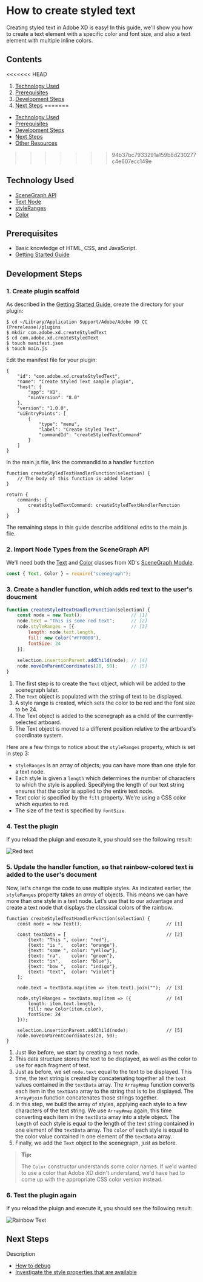 # How to create styled text

Creating styled text in Adobe XD is easy! In this guide, we'll show you how to create a text element with a specific color and font size, and also a text element with multiple inline colors.

<!-- doctoc command config: -->
<!-- $ doctoc ./readme.md --title "## Contents" --entryprefix 1. --gitlab --maxlevel 2 -->

<!-- START doctoc generated TOC please keep comment here to allow auto update -->
<!-- DON'T EDIT THIS SECTION, INSTEAD RE-RUN doctoc TO UPDATE -->
## Contents

<<<<<<< HEAD
1. [Technology Used](#technology-used)
1. [Prerequisites](#prerequisites)
1. [Development Steps](#development-steps)
1. [Next Steps](#next-steps)
=======
- [Technology Used](#technology-used)
- [Prerequisites](#prerequisites)
- [Development Steps](#development-steps)
- [Next Steps](#next-steps)
- [Other Resources](#other-resources)
>>>>>>> 94b37bc7933291a159b8d230277c4e607ecc149e

<!-- END doctoc generated TOC please keep comment here to allow auto update -->

## Technology Used

- [SceneGraph API](https://adobe-xd.gitbook.io/plugin-api-reference/scenegraph-reference/scenegraph)
- [Text Node](https://adobe-xd.gitbook.io/plugin-api-reference/scenegraph-reference/scenegraph#text)
- [styleRanges](https://adobe-xd.gitbook.io/plugin-api-reference/scenegraph-reference/scenegraph#text-styleranges-array)
- [Color](#)

## Prerequisites
- Basic knowledge of HTML, CSS, and JavaScript.
- [Getting Started Guide](../getting-started-guide)

## Development Steps

### 1.  Create plugin scaffold

As described in the [Getting Started Guide](../getting-started-guide), create the directory for your plugin:

```
$ cd ~/Library/Application Support/Adobe/Adobe XD CC (Prerelease)/plugins
$ mkdir com.adobe.xd.createStyledText
$ cd com.adobe.xd.createStyledText
$ touch manifest.json
$ touch main.js
``` 

Edit the manifest file for your plugin:

```
{
    "id": "com.adobe.xd.createStyledText",
    "name": "Create Styled Text sample plugin",
    "host": {
        "app": "XD",
        "minVersion": "8.0"
    },
    "version": "1.0.0",
    "uiEntryPoints": [
        {
            "type": "menu",
            "label": "Create Styled Text",
            "commandId": "createStyledTextCommand"
        }
    ]
}
```

In the main.js file, link the commandId to a handler function

```
function createStyledTextHandlerFunction(selection) {
    // The body of this function is added later
}

return {
    commands: {
        createStyledTextCommand: createStyledTextHandlerFunction
    }
}
```

The remaining steps in this guide describe additional edits to the main.js file.

### 2. Import Node Types from the SceneGraph API

We'll need both the [Text](https://adobe-xd.gitbook.io/plugin-api-reference/scenegraph-reference/scenegraph#text) and [Color](https://adobe-xd.gitbook.io/plugin-api-reference/scenegraph-reference/scenegraph#color) classes from XD's [SceneGraph Module](https://adobe-xd.gitbook.io/plugin-api-reference/scenegraph-reference/scenegraph).

```js
const { Text, Color } = require("scenegraph");
```

### 3. Create a handler function, which adds red text to the user's doucment

```js
function createStyledTextHandlerFunction(selection) {
    const node = new Text();                  // [1]
    node.text = "This is some red text";      // [2]
    node.styleRanges = [{                     // [3]
        length: node.text.length,
        fill: new Color("#FF0000"),
        fontSize: 24
    }];
    
    selection.insertionParent.addChild(node); // [4]
    node.moveInParentCoordinates(20, 50);     // [5]
}
```

1. The first step is to create the `Text` object, which will be added to the scenegraph later.
2. The `Text` object is populated with the string of text to be displayed.
3. A style range is created, which sets the color to be red and the font size to be 24.  
4. The Text object is added to the scenegraph as a child of the currrently-selected artboard.
5. The Text object is moved to a different position relative to the artboard's coordinate system.

Here are a few things to notice about the `styleRanges` property, which is set in step 3:
* `styleRanges` is an array of objects; you can have more than one style for a text node.
* Each style is given a `length` which determines the number of characters to which the style is applied. Specifying the length of our text string ensures that the color is applied to the entire text node.
* Text color is specified by the `fill` property. We're using a CSS color which equates to red.
* The size of the text is specified by `fontSize`.

### 4. Test the plugin

If you reload the pluign and execute it, you should see the following result:

![Red text](./assets/red.png)

### 5. Update the handler function, so that rainbow-colored text is added to the user's document

Now, let's change the code to use multiple styles.  As indicated earlier, the `styleRanges` property takes an _array_ of objects. This means we can have more than one style in a text node. Let's use that to our advantage and create a text node that displays the classical colors of the rainbow.

```
function createStyledTextHandlerFunction(selection) {
    const node = new Text();                               // [1]
    
    const textData = [                                     // [2]
    	{text: "This ", color: "red"},
    	{text: "is ",   color: "orange"},
    	{text: "some ", color: "yellow"},
    	{text: "ra",    color: "green"},
    	{text: "in",    color: "blue"},
    	{text: "bow ",  color: "indigo"},
    	{text: "text",  color: "violet"}
    ];
    
    node.text = textData.map(item => item.text).join("");  // [3]
    
    node.styleRanges = textData.map(item => ({             // [4]
        length: item.text.length,
        fill: new Color(item.color),
        fontSize: 24
    }));

    selection.insertionParent.addChild(node);              // [5]
    node.moveInParentCoordinates(20, 50);
}
```

1. Just like before, we start by creating a `Text` node.
2. This data structure stores the text to be displayed, as well as the color to use for each fragment of text.
3. Just as before, we set `node.text` equal to the text to be displayed.  This time, the text string is created by concatenating together all the `text` values contained in the `textData` array. The `Array#map` function converts each item in the `textData` array to the string that is to be displayed. The `Array#join` function concatenates those strings together.
4. In this step, we build the array of styles, applying each style to a few characters of the text string.  We use `Array#map` again, this time converting each item in the `textData` array into a style object. The `length` of each style is equal to the length of the text string contained in one element of the `textData` array. The `color` of each style is equal to the color value contained in one element of the `textData` array.
5. Finally, we add the `Text` object to the scenegraph, just as before.

> **Tip:**
>
> The `Color` constructor understands some color names. If we'd wanted to use a color that Adobe XD didn't understand, we'd have had to come up with the appropriate CSS color version instead.

### 6. Test the plugin again

If you reload the pluign and execute it, you should see the following result:

![Rainbow Text](./assets/rainbow.png)

## Next Steps

Description

- [How to debug](how-to-debug)
- [Investigate the style properties that are available](https://adobe-xd.gitbook.io/plugin-api-reference/scenegraph-reference/scenegraph#text-styleranges-array)